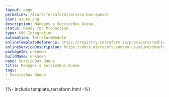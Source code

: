 ```yaml
---
layout: page
permalink: /Azure/Terraform/service-bus-queue/
icon: azure.png
description: Manages a ServiceBus Queue.
status: Ready for Production
type: S06 Integration
automation: TerraformModule
onlineTemplateReference: https://registry.terraform.io/providers/hashicorp/azurerm/latest/docs/resources/servicebus_queue
onlineServiceDescription: https://docs.microsoft.com/en-us/azure/developer/terraform/
packageId: unknown
buildName: unknown
name: ServiceBus Queue
title: Manages a ServiceBus Queue
tags: 
- ServiceBus Queue
---
```


{%- include template_terraform.html -%}

